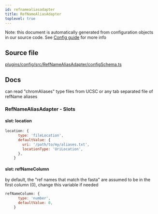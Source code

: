 ```yaml
---
id: refnamealiasadapter
title: RefNameAliasAdapter
toplevel: true
---
```

Note: this document is automatically generated from configuration objects in
our source code. See [Config guide](/docs/config_guide) for more info

## Source file

[plugins/config/src/RefNameAliasAdapter/configSchema.ts](https://github.com/GMOD/jbrowse-components/blob/main/plugins/config/src/RefNameAliasAdapter/configSchema.ts)

## Docs

can read "chromAliases" type files from UCSC or any tab separated file of
refName aliases





### RefNameAliasAdapter - Slots
#### slot: location



```js
location: {
      type: 'fileLocation',
      defaultValue: {
        uri: '/path/to/my/aliases.txt',
        locationType: 'UriLocation',
      },
    }
```

#### slot: refNameColumn

by default, the "ref names that match the fasta" are assumed to be in the
first column (0), change this variable if needed

```js
refNameColumn: {
      type: 'number',
      defaultValue: 0,
    }
```




